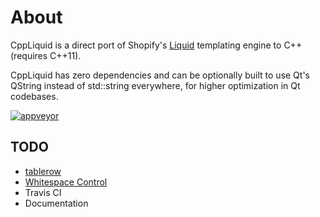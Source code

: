 # About

CppLiquid is a direct port of Shopify's [Liquid](https://github.com/Shopify/liquid) templating engine to C++ (requires C++11).

CppLiquid has zero dependencies and can be optionally built to use Qt's QString instead of std::string everywhere, for higher optimization in Qt codebases.

[![appveyor](https://ci.appveyor.com/api/projects/status/2cl27e2p6lvqd3er?svg=true)](https://ci.appveyor.com/project/kainjow/cppliquid)

## TODO

- [tablerow](https://shopify.github.io/liquid/tags/iteration/#tablerow)
- [Whitespace Control](https://shopify.github.io/liquid/basics/whitespace/)
- Travis CI
- Documentation
